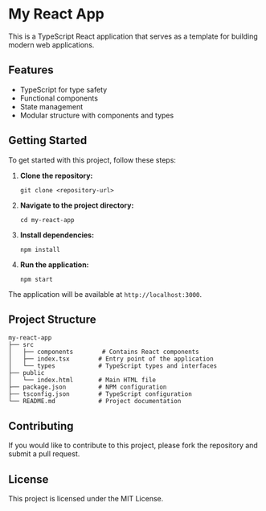 # My React App

This is a TypeScript React application that serves as a template for building modern web applications. 

## Features

- TypeScript for type safety
- Functional components
- State management
- Modular structure with components and types

## Getting Started

To get started with this project, follow these steps:

1. **Clone the repository:**
   ```
   git clone <repository-url>
   ```

2. **Navigate to the project directory:**
   ```
   cd my-react-app
   ```

3. **Install dependencies:**
   ```
   npm install
   ```

4. **Run the application:**
   ```
   npm start
   ```

The application will be available at `http://localhost:3000`.

## Project Structure

```
my-react-app
├── src
│   ├── components        # Contains React components
│   ├── index.tsx        # Entry point of the application
│   └── types            # TypeScript types and interfaces
├── public
│   └── index.html       # Main HTML file
├── package.json         # NPM configuration
├── tsconfig.json        # TypeScript configuration
└── README.md            # Project documentation
```

## Contributing

If you would like to contribute to this project, please fork the repository and submit a pull request. 

## License

This project is licensed under the MIT License.